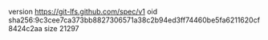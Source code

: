 version https://git-lfs.github.com/spec/v1
oid sha256:9c3cee7ca373bb8827306571a38c2b94ed3ff74460be5fa6211620cf8424c2aa
size 21297
